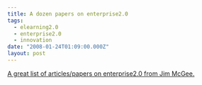 ```yaml
---
title: A dozen papers on enterprise2.0
tags:
  - elearning2.0
  - enterprise2.0
  - innovation
date: "2008-01-24T01:09:00.000Z"
layout: post
---
```


[A great list of articles/papers on enterprise2.0 from Jim McGee.][0]


[0]: http://www.mcgeesmusings.net/2007/12/12/a-dozen-papers-you-should-read-in-the-world-of-enterprise-20/